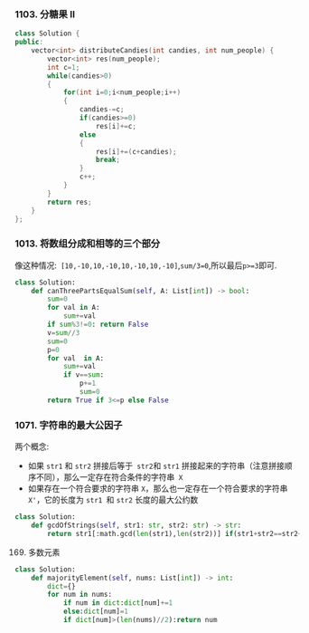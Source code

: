 ### 1103. 分糖果 II
```cpp
class Solution {
public:
    vector<int> distributeCandies(int candies, int num_people) {
        vector<int> res(num_people);
        int c=1;
        while(candies>0)
        {
            for(int i=0;i<num_people;i++)
            {
                candies-=c;
                if(candies>=0)
                    res[i]+=c;
                else
                {
                    res[i]+=(c+candies);
                    break;
                }
                c++;
            }
        }
        return res;
    }
};
```
### 1013. 将数组分成和相等的三个部分
像这种情况:`
[10,-10,10,-10,10,-10,10,-10]`,`sum/3=0`,所以最后`p>=3`即可.
```py
class Solution:
    def canThreePartsEqualSum(self, A: List[int]) -> bool:
        sum=0
        for val in A:
            sum+=val
        if sum%3!=0: return False
        v=sum//3
        sum=0
        p=0
        for val  in A:
            sum+=val
            if v==sum:
                p+=1
                sum=0
        return True if 3<=p else False
```
### 1071. 字符串的最大公因子
两个概念:
*   如果 `str1` 和 `str2` 拼接后等于` str2`和 `str1` 拼接起来的字符串（注意拼接顺序不同），那么一定存在符合条件的字符串` X`
*   如果存在一个符合要求的字符串 `X`，那么也一定存在一个符合要求的字符串` X'`，它的长度为 `str1 `和 `str2` 长度的最大公约数
```py
class Solution:
    def gcdOfStrings(self, str1: str, str2: str) -> str:
        return str1[:math.gcd(len(str1),len(str2))] if(str1+str2==str2+str1) else ""
```
169. 多数元素
```py
class Solution:
    def majorityElement(self, nums: List[int]) -> int:
        dict={}
        for num in nums:
            if num in dict:dict[num]+=1
            else:dict[num]=1
            if dict[num]>(len(nums)//2):return num
```